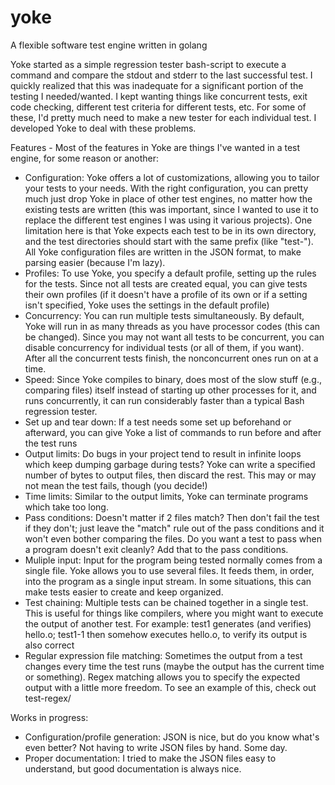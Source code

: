 # yoke
A flexible software test engine written in golang

Yoke started as a simple regression tester bash-script to execute a command and compare the stdout and stderr to the last successful test.
I quickly realized that this was inadequate for a significant portion of the testing I needed/wanted. I kept wanting things like concurrent tests, exit code checking, different test criteria for different tests, etc. For some of these, I'd pretty much need to make a new tester for each individual test.
I developed Yoke to deal with these problems.

Features - Most of the features in Yoke are things I've wanted in a test engine, for some reason or another:
* Configuration: Yoke offers a lot of customizations, allowing you to tailor your tests to your needs. With the right configuration, you can pretty much just drop Yoke in place of other test engines, no matter how the existing tests are written (this was important, since I wanted to use it to replace the different test engines I was using it various projects). One limitation here is that Yoke expects each test to be in its own directory, and the test directories should start with the same prefix (like "test-"). All Yoke configuration files are written in the JSON format, to make parsing easier (because I'm lazy).
* Profiles: To use Yoke, you specify a default profile, setting up the rules for the tests. Since not all tests are created equal, you can give tests their own profiles (if it doesn't have a profile of its own or if a setting isn't specified, Yoke uses the settings in the default profile)
* Concurrency: You can run multiple tests simultaneously. By default, Yoke will run in as many threads as you have processor codes (this can be changed). Since you may not want all tests to be concurrent, you can disable concurrency for individual tests (or all of them, if you want). After all the concurrent tests finish, the nonconcurrent ones run on at a time.
* Speed: Since Yoke compiles to binary, does most of the slow stuff (e.g., comparing files) itself instead of starting up other processes for it, and runs concurrently, it can run considerably faster than a typical Bash regression tester.
* Set up and tear down: If a test needs some set up beforehand or afterward, you can give Yoke a list of commands to run before and after the test runs
* Output limits: Do bugs in your project tend to result in infinite loops which keep dumping garbage during tests? Yoke can write a specified number of bytes to output files, then discard the rest. This may or may not mean the test fails, though (you decide!)
* Time limits: Similar to the output limits, Yoke can terminate programs which take too long.
* Pass conditions: Doesn't matter if 2 files match? Then don't fail the test if they don't; just leave the "match" rule out of the pass conditions and it won't even bother comparing the files. Do you want a test to pass when a program doesn't exit cleanly? Add that to the pass conditions.
* Muliple input: Input for the program being tested normally comes from a single file. Yoke allows you to use several files. It feeds them, in order, into the program as a single input stream. In some situations, this can make tests easier to create and keep organized.
* Test chaining: Multiple tests can be chained together in a single test. This is useful for things like compilers, where you might want to execute the output of another test. For example: test1 generates (and verifies) hello.o; test1-1 then somehow executes hello.o, to verify its output is also correct
* Regular expression file matching: Sometimes the output from a test changes every time the test runs (maybe the output has the current time or something). Regex matching allows you to specify the expected output with a little more freedom. To see an example of this, check out test-regex/

Works in progress:
* Configuration/profile generation: JSON is nice, but do you know what's even better? Not having to write JSON files by hand. Some day.
* Proper documentation: I tried to make the JSON files easy to understand, but good documentation is always nice.

